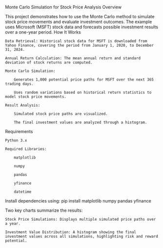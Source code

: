 Monte Carlo Simulation for Stock Price Analysis
Overview

This project demonstrates how to use the Monte Carlo method to simulate stock price movements and evaluate investment outcomes. The example uses Microsoft (MSFT) stock data and forecasts possible investment results over a one-year period.
How It Works

    Data Retrieval: Historical stock data for MSFT is downloaded from Yahoo Finance, covering the period from January 1, 2020, to December 31, 2024.

    Annual Return Calculation: The mean annual return and standard deviation of stock returns are computed.

    Monte Carlo Simulation:

        Generates 1,000 potential price paths for MSFT over the next 365 trading days.

        Uses random variations based on historical return statistics to model stock price movements.

    Result Analysis:

        Simulated stock price paths are visualized.

        The final investment values are analyzed through a histogram.

Requirements

    Python 3.x

    Required Libraries:

        matplotlib

        numpy

        pandas

        yfinance

        datetime

Install dependencies using:
pip install matplotlib numpy pandas yfinance

Two key charts summarize the results:

    Stock Price Simulations: Displays multiple simulated price paths over a year.

    Investment Value Distribution: A histogram showing the final investment values across all simulations, highlighting risk and reward potential.
